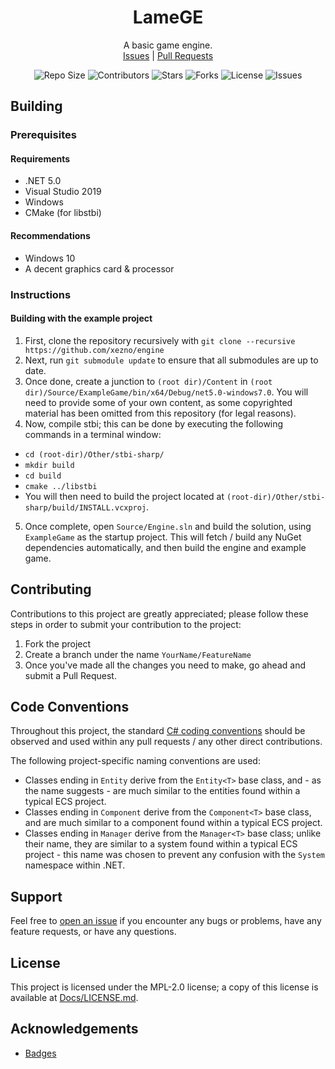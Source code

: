 <p align="center">
    <h1 align="center">
        LameGE
    </h1>
    <p align="center">
        A basic game engine.
        <br>
        <a href="https://github.com/xezno/Engine/issues">Issues</a> |
        <a href="https://github.com/xezno/Engine/pulls">Pull Requests</a>
    </p>
    <p align="center">
        <img src="https://img.shields.io/github/repo-size/xezno/Engine?style=flat-square" alt="Repo Size">
        <img src="https://img.shields.io/github/contributors/xezno/Engine?style=flat-square" alt="Contributors">
        <img src="https://img.shields.io/github/stars/xezno/Engine?style=flat-square" alt="Stars"> 
        <img src="https://img.shields.io/github/forks/xezno/Engine?style=flat-square" alt="Forks">
        <img src="https://img.shields.io/badge/license-MIT-green?style=flat-square" alt="License">
        <img src="https://img.shields.io/github/issues/xezno/Engine?style=flat-square" alt="Issues">
    </p>
</p>

## Building

### Prerequisites

#### Requirements

- .NET 5.0
- Visual Studio 2019
- Windows
- CMake (for libstbi)

#### Recommendations

- Windows 10
- A decent graphics card & processor

### Instructions

#### Building with the example project
1. First, clone the repository recursively with `git clone --recursive https://github.com/xezno/engine`
2. Next, run `git submodule update` to ensure that all submodules are up to date.
3. Once done, create a junction to `(root dir)/Content` in `(root dir)/Source/ExampleGame/bin/x64/Debug/net5.0-windows7.0`. You will need to provide some of your own content, as some copyrighted material has been omitted from this repository (for legal reasons).
4. Now, compile stbi; this can be done by executing the following commands in a terminal window:
 - `cd (root-dir)/Other/stbi-sharp/`
 - `mkdir build`
 - `cd build`
 - `cmake ../libstbi`
 - You will then need to build the project located at `(root-dir)/Other/stbi-sharp/build/INSTALL.vcxproj`.
5. Once complete, open `Source/Engine.sln` and build the solution, using `ExampleGame` as the startup project. This will fetch / build any NuGet dependencies automatically, and then build the engine and example game.

## Contributing

Contributions to this project are greatly appreciated; please follow these steps in order to submit your contribution to the project:

1. Fork the project
2. Create a branch under the name `YourName/FeatureName`
3. Once you've made all the changes you need to make, go ahead and submit a Pull Request.

## Code Conventions

Throughout this project, the standard [C# coding conventions](https://docs.microsoft.com/en-us/dotnet/csharp/programming-guide/inside-a-program/coding-conventions) should be observed and used within any pull requests / any other direct contributions.

The following project-specific naming conventions are used:

- Classes ending in `Entity` derive from the `Entity<T>` base class, and - as the name suggests - are much similar to the entities found within a typical ECS project.
- Classes ending in `Component` derive from the `Component<T>` base class, and are much similar to a component found within a typical ECS project.
- Classes ending in `Manager` derive from the `Manager<T>` base class; unlike their name, they are similar to a system found within a typical ECS project - this name was chosen to prevent any confusion with the `System` namespace within .NET.

## Support

Feel free to [open an issue](https://github.com/xezno/Engine/issues/new) if you encounter any bugs or problems, have any feature requests, or have any questions.

## License

This project is licensed under the MPL-2.0 license; a copy of this license is available at [Docs/LICENSE.md](https://github.com/xezno/Engine/blob/main/Docs/LICENSE.md).

## Acknowledgements
* [Badges](https://shields.io)